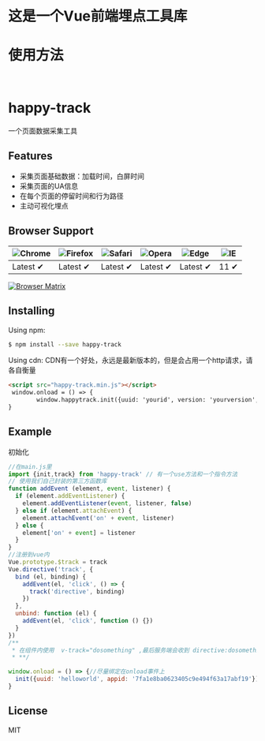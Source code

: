 # 这是一个Vue前端埋点工具库
# 使用方法
```


```


# happy-track

一个页面数据采集工具

## Features

- 采集页面基础数据：加载时间，白屏时间
- 采集页面的UA信息
- 在每个页面的停留时间和行为路径
- 主动可视化埋点
## Browser Support

![Chrome](https://raw.github.com/alrra/browser-logos/master/src/chrome/chrome_48x48.png) | ![Firefox](https://raw.github.com/alrra/browser-logos/master/src/firefox/firefox_48x48.png) | ![Safari](https://raw.github.com/alrra/browser-logos/master/src/safari/safari_48x48.png) | ![Opera](https://raw.github.com/alrra/browser-logos/master/src/opera/opera_48x48.png) | ![Edge](https://raw.github.com/alrra/browser-logos/master/src/edge/edge_48x48.png) | ![IE](https://raw.github.com/alrra/browser-logos/master/src/archive/internet-explorer_9-11/internet-explorer_9-11_48x48.png) |
--- | --- | --- | --- | --- | --- |
Latest ✔ | Latest ✔ | Latest ✔ | Latest ✔ | Latest ✔ | 11 ✔ |

[![Browser Matrix](https://saucelabs.com/open_sauce/build_matrix/axios.svg)](https://saucelabs.com/u/axios)

## Installing

Using npm:

```bash
$ npm install --save happy-track
```

Using cdn: CDN有一个好处，永远是最新版本的，但是会占用一个http请求，请各自衡量

```html
<script src="happy-track.min.js"></script>
 window.onload = () => {
        window.happytrack.init({uuid: 'yourid', version: 'yourversion', appid: '7fa1e8ba0623405c9e494f63a17abf19', sentryPublicKey: 'aaa', sentrySecretKey: 'nnnn', sentryProjectId: '1'})
}

```

## Example

 初始化

```js
//在main.js里
import {init,track} from 'happy-track' // 有一个use方法和一个指令方法
// 使用我们自己封装的第三方函数库
function addEvent (element, event, listener) {
  if (element.addEventListener) {
    element.addEventListener(event, listener, false)
  } else if (element.attachEvent) {
    element.attachEvent('on' + event, listener)
  } else {
    element['on' + event] = listener
  }
}
//注册到vue内
Vue.prototype.$track = track
Vue.directive('track', {
  bind (el, binding) {
    addEvent(el, 'click', () => {
      track('directive', binding)
    })
  },
  unbind: function (el) {
    addEvent(el, 'click', function () {})
  }
})
/**
 * 在组件内使用  v-track="dosomething" ,最后服务端会收到 directive:dosomething这样一个字段
 * **/

window.onload = () => {//尽量绑定在onload事件上
  init({uuid: 'helloworld', appid: '7fa1e8ba0623405c9e494f63a17abf19'})
}
```
## License

MIT
